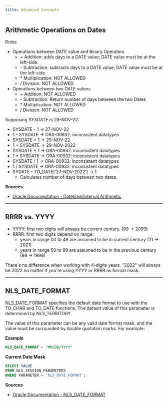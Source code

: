 ```yaml
---
title: Advanced Concepts
---
```


## Arithmetic Operations on Dates
Rules
- Operations between DATE value and Binary Operators
	- \+ Addition: adds days to a DATE value; DATE value must be at the left-side.
	- \- Subtraction: subtracts days to a DATE value; DATE value must be at the left-side.
	- \* Multiplication: NOT ALLOWED
	- / Division: NOT ALLOWED
- Operations between two DATE values
	- \+ Addition: NOT ALLOWED
	- \- Subtraction: Return number of days between the two Dates
	- \* Multiplication: NOT ALLOWED
	- / Division: NOT ALLOWED

Supposing SYSDATE is 28-NOV-22:
- SYSDATE - 1 → 27-NOV-22
- 1 - SYSDATE → ORA-00932: inconsistent datatypes
- SYSDATE + 1 → 29-NOV-22
- 1 + SYSDATE → 29-NOV-2022
- SYSDATE * 1 → ORA-00932: inconsistent datatypes
- 1 * SYSDATE → ORA-00932: inconsistent datatypes
- SYSDATE / 1 → ORA-00932: inconsistent datatypes
- 1 / SYSDATE → ORA-00932: inconsistent datatypes
- SYDATE - TO_DATE('27-NOV-2022') → 1
	- Calculates number of days between two dates.

**Sources**
- [Oracle Documentation - Datetime/Interval Arithmetic](https://docs.oracle.com/en/database/oracle/oracle-database/21/sqlrf/Data-Types.html#GUID-E405BBC7-DA9A-4DF2-9F22-E60CB9EC0705)

---

## RRRR vs. YYYY
- YYYY: first two digits will always be current century. (99 → 2099)
- RRRR: first two digits depend on range:
	- years in range 00 to 49 are assumed to be in current century (21 → 2021)
	- years in range 50 to 99 are assumed to be in the previous century (99 → 1999)

There's no difference when working with 4-digits years.
"2022" will always be 2022 no matter if you're using YYYY or RRRR as format mask.

---

## NLS_DATE_FORMAT
NLS_DATE_FORMAT specifies the default date format to use with the TO_CHAR and TO_DATE functions. The default value of this parameter is determined by NLS_TERRITORY.

The value of this parameter can be any valid date format mask, and the value must be surrounded by double quotation marks. For example:

**Example**
```sql
NLS_DATE_FORMAT = "MM/DD/YYYY"
```

**Current Date Mask**
```sql
SELECT VALUE
FROM NLS_SESSION_PARAMETERS
WHERE PARAMETER = 'NLS_DATE_FORMAT';
```

**Sources**
- [Oracle Documentation - NLS_DATE_FORMAT](https://docs.oracle.com/en/database/oracle/oracle-database/21/refrn/NLS_DATE_FORMAT.html)